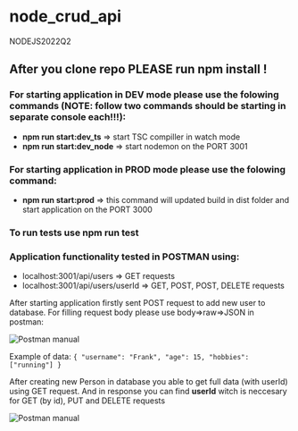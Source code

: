 # node_crud_api

NODEJS2022Q2

## After you clone repo PLEASE run **npm install** !

### For starting application in DEV mode please use the folowing commands (NOTE: follow two commands should be starting in separate console each!!!):

- **npm run start:dev_ts** => start TSC compiller in watch mode
- **npm run start:dev_node** => start nodemon on the PORT 3001 

### For starting application in PROD mode please use the folowing command:
- **npm run start:prod** => this command will updated build in dist folder and start application on the PORT 3000


### To run tests use **npm run test**

### Application functionality tested in POSTMAN using:
- localhost:3001/api/users => GET requests
- localhost:3001/api/users/userId => GET, POST, POST, DELETE requests

After starting application firstly sent POST request to add new user to database. For filling request body please use body=>raw=>JSON in postman:

![Postman manual](https://user-images.githubusercontent.com/33061150/174450377-ef4b57e6-b701-4b86-a8f4-54a91fef665c.png "Postman manual")

Example of data: 
`{
    "username": "Frank",
    "age": 15,
    "hobbies": ["running"]
}`

After creating new Person in database you able to get full data (with userId) using GET request. And in response you can find **userId** witch is neccesary for GET (by id), PUT and DELETE requests

![Postman manual](https://user-images.githubusercontent.com/33061150/174450628-071dc5e3-f58a-41c1-9579-b8c1cb257437.png "Postman manual")
